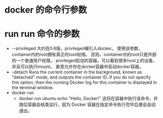 # docker 的命令行参数

# run run 命令的参数
- --privileged 
大约在0.6版，privileged被引入docker。
使用该参数，container内的root拥有真正的root权限。
否则，container内的root只是外部的一个普通用户权限。
privileged启动的容器，可以看到很多host上的设备，并且可以执行mount。
甚至允许你在docker容器中启动docker容器。
- -detach Runs the current container in the background, known as "detached" mode, and outputs the container ID. If you do not specify this option, then the running Docker log for this container is displayed in the terminal window.
- docker run <image> <command> 
  - docker run ubuntu echo "Hello, Docker!" 这将在容器中执行该命令，并随后容器会结束运行，因为 Docker 容器在指定命令执行完毕后便会自动退出。
